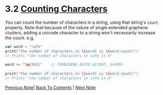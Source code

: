# 3.2 [Counting Characters](https://developer.apple.com/library/content/documentation/Swift/Conceptual/Swift_Programming_Language/StringsAndCharacters.html#//apple_ref/doc/uid/TP40014097-CH7-ID297)

You can count the number of characters in a string, using that string's `count` property. Note that because of the nature of single extended graphene clusters, adding a unicode character to a string won't necessarily increase the count. e.g,
```Swift
var word = "cafe"
print("the number of characters in \(word) is \(word.count)")
// Prints "the number of characters in cafe is 4"
 
word += "\u{301}"    // COMBINING ACUTE ACCENT, U+0301
 
print("the number of characters in \(word) is \(word.count)")
// Prints "the number of characters in café is 4"
```

[Previous Note](../3%20-%20Strings%20and%20Characters/3.1%20-%20Unicode.md)| [Back To Contents](https://github.com/Firanus/swift-language-guide-notes) |  [Next Note](../3%20-%20Strings%20and%20Characters/3.3%20-%20Accessing%20and%20Modifying%20a%20String.md)